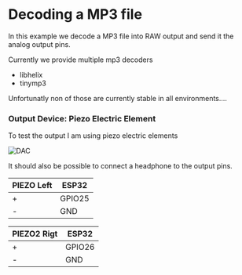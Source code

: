 # Decoding a MP3 file

In this example we decode a MP3 file into RAW output and send it the analog output pins. 

Currently we provide multiple mp3 decoders
- libhelix 
- tinymp3

Unfortunatly non of those are currently stable in all environments....

### Output Device: Piezo Electric Element

To test the output I am using piezo electric elements

![DAC](https://pschatzmann.github.io/arduino-audio-tools/resources/piezo.jpeg)

It should also be possible to connect a headphone to the output pins.


| PIEZO Left  |  ESP32       
| ------------| --------------
| +           |  GPIO25  
| -           |  GND        

| PIEZO2 Rigt |  ESP32       
| ------------| --------------
| +           |  GPIO26  
| -           |  GND        
